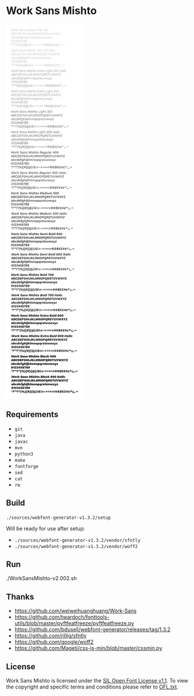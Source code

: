 # Work Sans Mishto

![Work Sans Mishto Desktop Waterfall](https://raw.githubusercontent.com/hellomishto/Work-Sans-Mishto/master/WorkSansMishto-Desktop-Waterfall.svg)

## Requirements
* `git`
* `java`
* `javac`
* `mvn`
* `python3`
* `make`
* `fontforge`
* `sed`
* `cat`
* `rm`

## Build
`./sources/webfont-generator-v1.3.2/setup`

Will be ready for use after setup:
* `./sources/webfont-generator-v1.3.2/vendor/sfntly`
* `./sources/webfont-generator-v1.3.2/vendor/woff2`

## Run
./WorkSansMishto-v2.002.sh

## Thanks
* https://github.com/weiweihuanghuang/Work-Sans
* https://github.com/twardoch/fonttools-utils/blob/master/pyftfeatfreeze/pyftfeatfreeze.py
* https://github.com/bdusell/webfont-generator/releases/tag/1.3.2
* https://github.com/rillig/sfntly
* https://github.com/google/woff2
* https://github.com/Mageti/css-js-min/blob/master/cssmin.py

## License
Work Sans Mishto is licensed under the [SIL Open Font License v1.1](https://scripts.sil.org/OFL). To view the copyright and specific terms and conditions please refer to [OFL.txt](OFL.txt).
